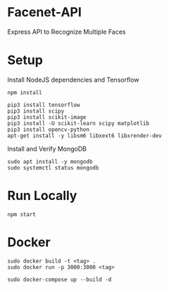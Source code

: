 # Facenet-API

Express API to Recognize Multiple Faces

# Setup

Install NodeJS dependencies and Tensorflow

```
npm install

pip3 install tensorflow
pip3 install scipy
pip3 install scikit-image
pip3 install -U scikit-learn scipy matplotlib
pip3 install opencv-python
apt-get install -y libsm6 libxext6 libxrender-dev
```

Install and Verify MongoDB

```
sudo apt install -y mongodb
sudo systemctl status mongodb
```

# Run Locally

```
npm start
```

# Docker

```
sudo docker build -t <tag> .
sudo docker run -p 3000:3000 <tag>

sudo docker-compose up --build -d
```

